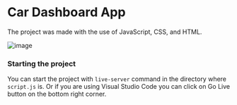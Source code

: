 # Car Dashboard App

The project was made with the use of JavaScript, CSS, and HTML. 

![image](https://github.com/zuzakula/car-dashboard/assets/82402949/fa26a518-b38f-4216-9d3a-998018a9f390)

### Starting the project

You can start the project with `live-server` command in the directory where `script.js` is.
Or if you are using Visual Studio Code you can click on Go Live button on the bottom right corner.
